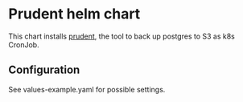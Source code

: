 # Prudent helm chart

This chart installs [prudent](https://github.com/ivakinpavel/prudent), the tool to back up postgres to S3 as k8s CronJob.

## Configuration

See values-example.yaml for possible settings.
